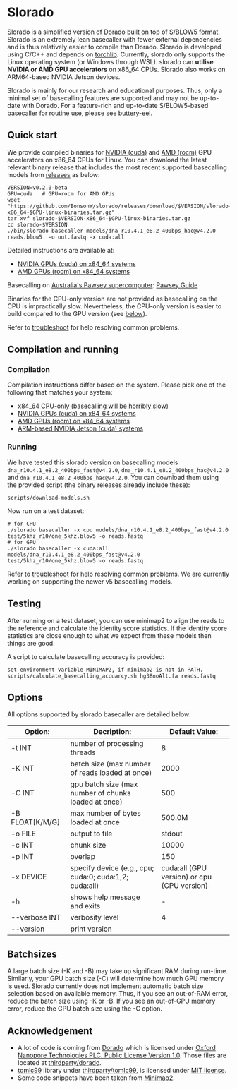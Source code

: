# Slorado

Slorado is a simplified version of [Dorado](https://github.com/nanoporetech/dorado) built on top of [S/BLOW5 format](https://www.nature.com/articles/s41587-021-01147-4). Slorado is an extremely lean basecaller with fewer external dependencies and is thus relatively easier to compile than Dorado.  Slorado is developed using C/C++ and depends on [torchlib](https://pytorch.org/cppdocs/). Currently, slorado only supports the Linux operating system (or Windows through WSL). slorado can **utilise NVIDIA or AMD GPU accelerators** on x86_64 CPUs. Slorado also works on ARM64-based NVIDIA Jetson devices.

Slorado is mainly for our research and educational purposes. Thus, only a minimal set of basecalling features are supported and may not be up-to-date with Dorado. For a feature-rich and up-to-date S/BLOW5-based basecaller for routine use, please see [buttery-eel](https://github.com/Psy-Fer/buttery-eel).

## Quick start

We provide compiled binaries for [NVIDIA (cuda)](https://docs.nvidia.com/cuda) and [AMD (rocm)](https://rocm.docs.amd.com/en/latest) GPU accelerators on x86_64 CPUs for Linux. You can download the latest relevant binary release that includes the most recent supported basecalling models from [releases](https://github.com/BonsonW/slorado/releases) as below:

```
VERSION=v0.2.0-beta
GPU=cuda   # GPU=rocm for AMD GPUs
wget "https://github.com/BonsonW/slorado/releases/download/$VERSION/slorado-$VERSION-x86_64-$GPU-linux-binaries.tar.gz"
tar xvf slorado-$VERSION-x86_64-$GPU-linux-binaries.tar.gz
cd slorado-$VERSION
./bin/slorado basecaller models/dna_r10.4.1_e8.2_400bps_hac@v4.2.0 reads.blow5  -o out.fastq -x cuda:all
```

Detailed instructions are available at:
- [NVIDIA GPUs (cuda) on x84_64 systems](docs/cuda-bin.md)
- [AMD GPUs (rocm) on x84_64 systems](docs/rocm-bin.md)

Basecalling on [Australia's Pawsey supercomputer](https://pawsey.org.au/): [Pawsey Guide](docs/pawsey.md)

Binaries for the CPU-only version are not provided as basecalling on the CPU is impractically slow. Nevertheless, the CPU-only version is easier to build compared to the GPU version (see [below](#compilation-and-running)).

Refer to [troubleshoot](docs/troubleshoot.md) for help resolving common problems.

## Compilation and running

### Compilation

Compilation instructions differ based on the system. Please pick one of the following that matches your system:

- [x84_64 CPU-only (basecalling will be horribly slow)](docs/cpu-build.md)
- [NVIDIA GPUs (cuda) on x84_64 systems](docs/cuda-build.md)
- [AMD GPUs (rocm) on x84_64 systems](docs/rocm-build.md)
- [ARM-based NVIDIA Jetson (cuda) systems](docs/jetson-build.md)

### Running

We have tested this slorado version on basecalling models `dna_r10.4.1_e8.2_400bps_fast@v4.2.0`, `dna_r10.4.1_e8.2_400bps_hac@v4.2.0` and `dna_r10.4.1_e8.2_400bps_hac@v4.2.0`. You can download them using the provided script (the binary releases already include these):

```
scripts/download-models.sh
```

Now run on a test dataset:
```
# for CPU
./slorado basecaller -x cpu models/dna_r10.4.1_e8.2_400bps_fast@v4.2.0 test/5khz_r10/one_5khz.blow5 -o reads.fastq
# for GPU
./slorado basecaller -x cuda:all models/dna_r10.4.1_e8.2_400bps_fast@v4.2.0 test/5khz_r10/one_5khz.blow5 -o reads.fastq
```

Refer to [troubleshoot](docs/troubleshoot.md) for help resolving common problems. We are currently working on supporting the newer v5 basecalling models.

## Testing

After running on a test dataset, you can use minimap2 to align the reads to the reference and calculate the identity score statistics. If the identity score statistics are close enough to what we expect from these models then things are good.

A script to calculate basecalling accuracy is provided:
```
set environment variable MINIMAP2, if minimap2 is not in PATH.
scripts/calculate_basecalling_accuarcy.sh hg38noAlt.fa reads.fastq
```

## Options

All options supported by slorado basecaller are detailed below:


| Option:           | Decription:                                           | Default Value: |
|-------------------|-------------------------------------------------------|----------------|
| -t INT            | number of processing threads                          | 8              |
| -K INT            | batch size (max number of reads loaded at once)       | 2000           |
| -C INT            | gpu batch size (max number of chunks loaded at once)  | 500            |
| -B FLOAT[K/M/G]   | max number of bytes loaded at once                    | 500.0M         |
| -o FILE           | output to file                                        | stdout         |
| -c INT            | chunk size                                            | 10000           |
| -p INT            | overlap                                               | 150            |
| -x DEVICE         | specify device (e.g., cpu; cuda:0; cuda:1,2; cuda:all)| cuda:all (GPU version) or cpu (CPU version)         |
| -h                | shows help message and exits                          | -              |
| --verbose INT     | verbosity level                                       | 4              |
| --version         | print version                                         |                |

## Batchsizes

A large batch size (-K and -B) may take up significant RAM during run-time. Similarly, your GPU batch size (-C) will determine how much GPU memory is used. Slorado currently does not implement automatic batch size selection based on available memory. Thus, if you see an out-of-RAM error, reduce the batch size using -K or -B. If you see an out-of-GPU memory error, reduce the GPU batch size using the -C option.

## Acknowledgement

- A lot of code is coming from [Dorado](https://github.com/nanoporetech/dorado) which is licensed under [Oxford Nanopore Technologies PLC. Public License Version 1.0](thirdparty/dorado/LICENCE). Those files are located at [thirdparty/dorado](thirdparty/dorado).
- [tomlc99](https://github.com/cktan/tomlc99) library under [thirdparty/tomlc99](thirdparty/tomlc99), is licensed under [MIT license](thirdparty/tomlc99/LICENSE).
- Some code snippets have been taken from [Minimap2](https://github.com/lh3/minimap2).



